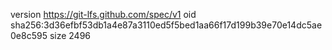 version https://git-lfs.github.com/spec/v1
oid sha256:3d36efbf53db1a4e87a3110ed5f5bed1aa66f17d199b39e70e14dc5ae0e8c595
size 2496
